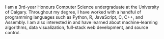 I am a 3rd-year Honours Computer Science undergraduate at the University of Calgary. Throughout my degree, I have worked with a handful of programming languages such as Python, R, JavaScript, C, C++, and Assembly. I am also interested in and have learned about machine-learning algorithms, data visualization, full-stack web development, and source control.

<!---
hp2002/hp2002 is a ✨ special ✨ repository because its `README.md` (this file) appears on your GitHub profile.
You can click the Preview link to take a look at your changes.
--->

